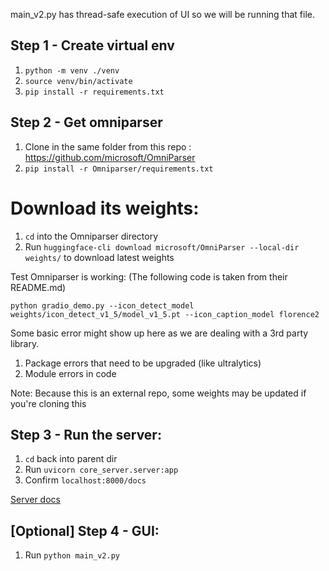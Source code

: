 main_v2.py has thread-safe execution of UI so we will be running that file.

## Step 1 - Create virtual env

1. `python -m venv ./venv`
2. `source venv/bin/activate`
3. `pip install -r requirements.txt`

## Step 2 - Get omniparser

1. Clone in the same folder from this repo : https://github.com/microsoft/OmniParser
2. `pip install -r Omniparser/requirements.txt`


# Download its weights:

1. `cd` into the Omniparser directory
2. Run `huggingface-cli download microsoft/OmniParser --local-dir weights/` to download latest weights

Test Omniparser is working:
(The following code is taken from their README.md)
```
python gradio_demo.py --icon_detect_model weights/icon_detect_v1_5/model_v1_5.pt --icon_caption_model florence2
```
Some basic error might show up here as we are dealing with a 3rd party library.
1. Package errors that need to be upgraded (like ultralytics)
2. Module errors in code


Note: Because this is an external repo, some weights may be updated if you're cloning this


## Step 3 - Run the server:


1. `cd` back into parent dir
2.  Run `uvicorn core_server.server:app`
3. Confirm `localhost:8000/docs`


[Server docs](images/server%20docs.png)


## [Optional] Step 4 - GUI:

1. Run `python main_v2.py`


